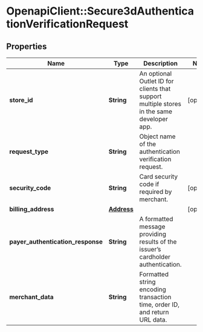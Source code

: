 # OpenapiClient::Secure3dAuthenticationVerificationRequest

## Properties
Name | Type | Description | Notes
------------ | ------------- | ------------- | -------------
**store_id** | **String** | An optional Outlet ID for clients that support multiple stores in the same developer app. | [optional] 
**request_type** | **String** | Object name of the authentication verification request. | 
**security_code** | **String** | Card security code if required by merchant. | [optional] 
**billing_address** | [**Address**](Address.md) |  | [optional] 
**payer_authentication_response** | **String** | A formatted message providing results of the issuer’s cardholder authentication. | 
**merchant_data** | **String** | Formatted string encoding transaction time, order ID, and return URL data. | 


